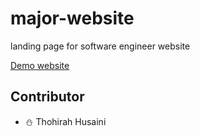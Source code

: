 # major-website
landing page for software engineer website

[Demo website](https://bright-banoffee-bcb694.netlify.app)

## Contributor
- :snowman: Thohirah Husaini
